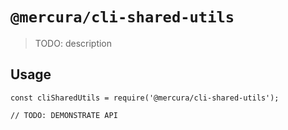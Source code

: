 # `@mercura/cli-shared-utils`

> TODO: description

## Usage

```
const cliSharedUtils = require('@mercura/cli-shared-utils');

// TODO: DEMONSTRATE API
```
